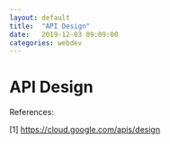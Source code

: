 ```yaml
---
layout: default
title:  "API Design"
date:   2019-12-03 09:09:00
categories: webdev
---
```


# API Design


References:

[1] https://cloud.google.com/apis/design

